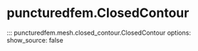 # puncturedfem.ClosedContour
::: puncturedfem.mesh.closed_contour.ClosedContour
    options:
        show_source: false